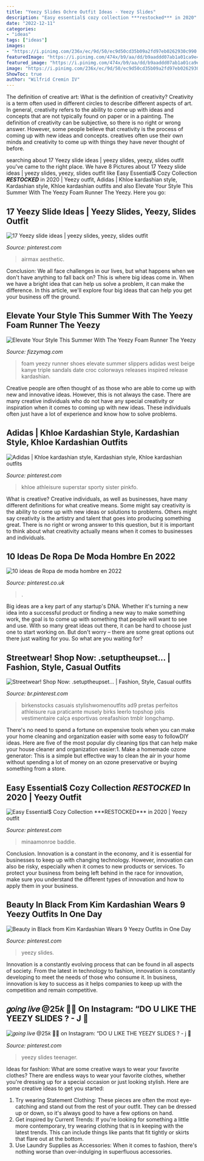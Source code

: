 ```yaml
---
title: "Yeezy Slides Ochre Outfit Ideas - Yeezy Slides"
description: "Easy essential$ cozy collection ***restocked*** in 2020"
date: "2022-12-11"
categories:
- "ideas"
tags: ["ideas"]
images:
- "https://i.pinimg.com/236x/ec/9d/50/ec9d50cd35b09a2fd97eb0262930c990.jpg"
featuredImage: "https://i.pinimg.com/474x/b9/aa/dd/b9aaddd07ab1a01ca9e4d1ecc6dd54d3.jpg"
featured_image: "https://i.pinimg.com/474x/b9/aa/dd/b9aaddd07ab1a01ca9e4d1ecc6dd54d3.jpg"
image: "https://i.pinimg.com/236x/ec/9d/50/ec9d50cd35b09a2fd97eb0262930c990.jpg"
ShowToc: true
author: "Wilfrid Cremin IV"
---
```



The definition of creative art: What is the definition of creativity?
Creativity is a term often used in different circles to describe different aspects of art. In general, creativity refers to the ability to come up with ideas and concepts that are not typically found on paper or in a painting. The definition of creativity can be subjective, so there is no right or wrong answer. However, some people believe that creativity is the process of coming up with new ideas and concepts. creatives often use their own minds and creativity to come up with things they have never thought of before.

	

		
searching about 17 Yeezy slide ideas | yeezy slides, yeezy, slides outfit you've came to the right place. We have 8 Pictures about 17 Yeezy slide ideas | yeezy slides, yeezy, slides outfit like Easy Essential$ Cozy Collection ***RESTOCKED*** in 2020 | Yeezy outfit, Adidas | Khloe kardashian style, Kardashian style, Khloe kardashian outfits and also Elevate Your Style This Summer With The Yeezy Foam Runner The Yeezy. Here you go:
		
    
## 17 Yeezy Slide Ideas | Yeezy Slides, Yeezy, Slides Outfit

<img loading=lazy src="https://i.pinimg.com/474x/b9/aa/dd/b9aaddd07ab1a01ca9e4d1ecc6dd54d3.jpg" onerror="this.onerror=null;this.src='https://tse2.mm.bing.net/th?id=OIP.vBEtxh9qgx_r8oB6q8CXogAAAA&amp;pid=15.1';" alt="17 Yeezy slide ideas | yeezy slides, yeezy, slides outfit">

_Source: pinterest.com_

>airmax aesthetic. 

	

Conclusion:
We all face challenges in our lives, but what happens when we don't have anything to fall back on? This is where big ideas come in. When we have a bright idea that can help us solve a problem, it can make the difference. In this article, we'll explore four big ideas that can help you get your business off the ground.

    
## Elevate Your Style This Summer With The Yeezy Foam Runner The Yeezy

<img loading=lazy src="https://fizzymag.com/uploads/article_photo/file_name/49c0bdef-c9b8-45fb-ab56-29c6869ba74d/elevate-your-style-this-summer-with-the-yeezy-foam-runner-03.jpg" onerror="this.onerror=null;this.src='https://tse4.mm.bing.net/th?id=OIP.Lm4W8txwaEuXoffJLVNpUgHaHa&amp;pid=15.1';" alt="Elevate Your Style This Summer With The Yeezy Foam Runner The Yeezy">

_Source: fizzymag.com_

>foam yeezy runner shoes elevate summer slippers adidas west beige kanye triple sandals date croc colorways releases inspired release kardashian. 

	

Creative people are often thought of as those who are able to come up with new and innovative ideas. However, this is not always the case. There are many creative individuals who do not have any special creativity or inspiration when it comes to coming up with new ideas. These individuals often just have a lot of experience and know how to solve problems.

    
## Adidas | Khloe Kardashian Style, Kardashian Style, Khloe Kardashian Outfits

<img loading=lazy src="https://i.pinimg.com/originals/ee/e6/b7/eee6b750d805ac3155bf3aaaa29c4305.jpg" onerror="this.onerror=null;this.src='https://tse2.mm.bing.net/th?id=OIP.O1rkvxk5Lc1TXRiD-m_zvwHaK4&amp;pid=15.1';" alt="Adidas | Khloe kardashian style, Kardashian style, Khloe kardashian outfits">

_Source: pinterest.com_

>khloe athleisure superstar sporty sister pinkfo. 

	

What is creative?
Creative individuals, as well as businesses, have many different definitions for what creative means. Some might say creativity is the ability to come up with new ideas or solutions to problems. Others might say creativity is the artistry and talent that goes into producing something great. There is no right or wrong answer to this question, but it is important to think about what creativity actually means when it comes to businesses and individuals.

    
## 10 Ideas De Ropa De Moda Hombre En 2022

<img loading=lazy src="https://i.pinimg.com/236x/ec/9d/50/ec9d50cd35b09a2fd97eb0262930c990.jpg" onerror="this.onerror=null;this.src='https://tse1.mm.bing.net/th?id=OIP.TG3RYd6aDH7JsS9mejz40ADsGN&amp;pid=15.1';" alt="10 ideas de Ropa de moda hombre en 2022">

_Source: pinterest.co.uk_

>. 

	

Big ideas are a key part of any startup's DNA. Whether it's turning a new idea into a successful product or finding a new way to make something work, the goal is to come up with something that people will want to see and use. With so many great ideas out there, it can be hard to choose just one to start working on. But don't worry – there are some great options out there just waiting for you. So what are you waiting for?

    
## Streetwear! Shop Now: .setuptheupset... | Fashion, Style, Casual Outfits

<img loading=lazy src="https://i.pinimg.com/736x/3a/e7/ac/3ae7ac16345557ac7ffc767350ed3430.jpg" onerror="this.onerror=null;this.src='https://tse3.mm.bing.net/th?id=OIP.cH1qlEwczEyhc9OU51hhKgAAAA&amp;pid=15.1';" alt="Streetwear! Shop Now: .setuptheupset... | Fashion, Style, Casual outfits">

_Source: br.pinterest.com_

>birkenstocks casuais stylishwomenoutfits ad9 pretas perfeitos athleisure rua praticante musely birks leerlo topshop jolis vestimentaire calça esportivas oreafashion tmblr longchamp. 

	

There's no need to spend a fortune on expensive tools when you can make your home cleaning and organization easier with some easy to followDIY ideas. Here are five of the most popular diy cleaning tips that can help make your house cleaner and organization easier:1. Make a homemade ozone generator: This is a simple but effective way to clean the air in your home without spending a lot of money on an ozone preservative or buying something from a store.

    
## Easy Essential$ Cozy Collection ***RESTOCKED*** In 2020 | Yeezy Outfit

<img loading=lazy src="https://i.pinimg.com/originals/ea/88/f5/ea88f5039141885e1f79d8068d08581f.jpg" onerror="this.onerror=null;this.src='https://tse3.mm.bing.net/th?id=OIP.BMMEuJnmV49FDuH5ZUA5tgHaIQ&amp;pid=15.1';" alt="Easy Essential$ Cozy Collection ***RESTOCKED*** in 2020 | Yeezy outfit">

_Source: pinterest.com_

>minaamonroe baddie. 

	

Conclusion.
Innovation is a constant in the economy, and it is essential for businesses to keep up with changing technology. However, innovation can also be risky, especially when it comes to new products or services. To protect your business from being left behind in the race for innovation, make sure you understand the different types of innovation and how to apply them in your business.

    
## Beauty In Black From Kim Kardashian Wears 9 Yeezy Outfits In One Day

<img loading=lazy src="https://i.pinimg.com/originals/e6/cf/3f/e6cf3ff0e5b4cce809eca75267025773.jpg" onerror="this.onerror=null;this.src='https://tse1.mm.bing.net/th?id=OIP.5B8yP1tmfbNk7sehN2hBlQHaL9&amp;pid=15.1';" alt="Beauty in Black from Kim Kardashian Wears 9 Yeezy Outfits in One Day">

_Source: pinterest.com_

>yeezy slides. 

	

Innovation is a constantly evolving process that can be found in all aspects of society. From the latest in technology to fashion, innovation is constantly developing to meet the needs of those who consume it. In business, innovation is key to success as it helps companies to keep up with the competition and remain competitive.

    
## 𝑔𝑜𝑖𝑛𝑔 𝑙𝑖𝑣𝑒 @25𝑘 🧞💙 On Instagram: “DO U LIKE THE YEEZY SLIDES ? - J 🧞

<img loading=lazy src="https://i.pinimg.com/736x/6b/ba/dd/6bbadddf15b6105cda6aea796910f63b.jpg" onerror="this.onerror=null;this.src='https://tse4.mm.bing.net/th?id=OIP.4Syxm1raBhRI6nF5uSHa2gHaHa&amp;pid=15.1';" alt="𝑔𝑜𝑖𝑛𝑔 𝑙𝑖𝑣𝑒 @25𝑘 🧞💙 on Instagram: “DO U LIKE THE YEEZY SLIDES ? - j 🧞">

_Source: pinterest.com_

>yeezy slides teenager. 

	

Ideas for fashion: What are some creative ways to wear your favorite clothes?
There are endless ways to wear your favorite clothes, whether you're dressing up for a special occasion or just looking stylish. Here are some creative ideas to get you started: 
1. Try wearing Statement Clothing: These pieces are often the most eye-catching and stand out from the rest of your outfit. They can be dressed up or down, so it's always good to have a few options on hand. 
2. Get inspired by Current Trends: If you're looking for something a little more contemporary, try wearing clothing that is in keeping with the latest trends. This can include things like pants that fit tightly or skirts that flare out at the bottom. 
3. Use Laundry Supplies as Accessories: When it comes to fashion, there's nothing worse than over-indulging in superfluous accessories.

